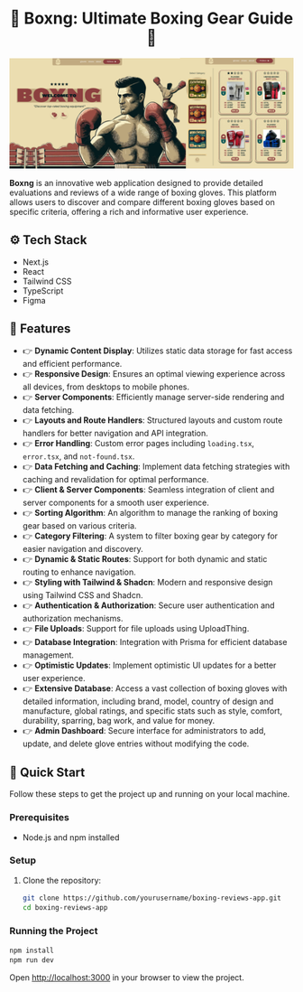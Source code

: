<h1 align="center">🥊 Boxng: Ultimate Boxing Gear Guide 🥊</h1>

![Readme Image](/public/readme-image.png)

**Boxng** is an innovative web application designed to provide detailed evaluations and reviews of a wide range of boxing gloves. This platform allows users to discover and compare different boxing gloves based on specific criteria, offering a rich and informative user experience.

## ⚙️ Tech Stack
- Next.js
- React
- Tailwind CSS
- TypeScript
- Figma

## 🔋 Features

- 👉 **Dynamic Content Display**: Utilizes static data storage for fast access and efficient performance.
- 👉 **Responsive Design**: Ensures an optimal viewing experience across all devices, from desktops to mobile phones.
- 👉 **Server Components**: Efficiently manage server-side rendering and data fetching.
- 👉 **Layouts and Route Handlers**: Structured layouts and custom route handlers for better navigation and API integration.
- 👉 **Error Handling**: Custom error pages including `loading.tsx`, `error.tsx`, and `not-found.tsx`.
- 👉 **Data Fetching and Caching**: Implement data fetching strategies with caching and revalidation for optimal performance.
- 👉 **Client & Server Components**: Seamless integration of client and server components for a smooth user experience.
- 👉 **Sorting Algorithm**: An algorithm to manage the ranking of boxing gear based on various criteria.
- 👉 **Category Filtering**: A system to filter boxing gear by category for easier navigation and discovery.
- 👉 **Dynamic & Static Routes**: Support for both dynamic and static routing to enhance navigation.
- 👉 **Styling with Tailwind & Shadcn**: Modern and responsive design using Tailwind CSS and Shadcn.
- 👉 **Authentication & Authorization**: Secure user authentication and authorization mechanisms.
- 👉 **File Uploads**: Support for file uploads using UploadThing.
- 👉 **Database Integration**: Integration with Prisma for efficient database management.
- 👉 **Optimistic Updates**: Implement optimistic UI updates for a better user experience.
- 👉 **Extensive Database**: Access a vast collection of boxing gloves with detailed information, including brand, model, country of design and manufacture, global ratings, and specific stats such as style, comfort, durability, sparring, bag work, and value for money.
- 👉 **Admin Dashboard**: Secure interface for administrators to add, update, and delete glove entries without modifying the code.


## 🤸 Quick Start
Follow these steps to get the project up and running on your local machine.

### Prerequisites
- Node.js and npm installed

### Setup
1. Clone the repository:
   ```bash
   git clone https://github.com/yourusername/boxing-reviews-app.git
   cd boxing-reviews-app
   ```

### Running the Project
```bash
npm install
npm run dev
```

Open [http://localhost:3000](http://localhost:3000) in your browser to view the project.
